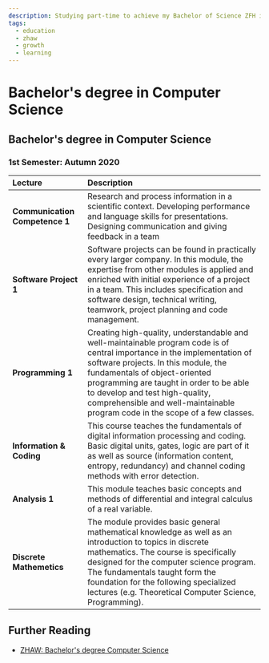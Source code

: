 ```yaml
---
description: Studying part-time to achieve my Bachelor of Science ZFH in Computer Science.
tags:
  - education
  - zhaw
  - growth
  - learning
---
```


# Bachelor's degree in Computer Science

## Bachelor's degree in Computer Science

### 1st Semester: Autumn 2020

| Lecture | Description |
| :--- | :--- |
| **Communication Competence 1** | Research and process information in a scientific context. Developing performance and language skills for presentations. Designing communication and giving feedback in a team |
| **Software Project 1** | Software projects can be found in practically every larger company. In this module, the expertise from other modules is applied and enriched with initial experience of a project in a team. This includes specification and software design, technical writing, teamwork, project planning and code management. |
| **Programming 1** | Creating high-quality, understandable and well-maintainable program code is of central importance in the implementation of software projects. In this module, the fundamentals of object-oriented programming are taught in order to be able to develop and test high-quality, comprehensible and well-maintainable program code in the scope of a few classes. |
| **Information & Coding** | This course teaches the fundamentals of digital information processing and coding. Basic digital units, gates, logic are part of it as well as source \(information content, entropy, redundancy\) and channel coding methods with error detection. |
| **Analysis 1** | This module teaches basic concepts and methods of differential and integral calculus of a real variable. |
| **Discrete Mathemetics** | The module provides basic general mathematical knowledge as well as an introduction to topics in discrete mathematics. The course is specifically designed for the computer science program. The fundamentals taught form the foundation for the following specialized lectures \(e.g. Theoretical Computer Science, Programming\). |

## Further Reading

* [ZHAW: Bachelor's degree Computer Science](https://www.zhaw.ch/en/engineering/study/bachelors-degree-programmes/computer-science/)

